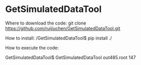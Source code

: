 # GetSimulatedDataTool
Where to download the code:
 git clone  https://github.com/ruijiuchen/GetSimulatedDataTool.git

How to install:
/GetSimulatedDataTool$ pip install ./

How to execute the code:

GetSimulatedDataTool$ GetSimulatedDataTool out485.root 147